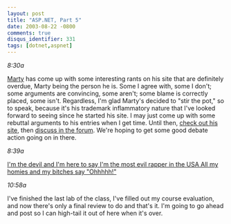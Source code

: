 ```yaml
---
layout: post
title: "ASP.NET, Part 5"
date: 2003-08-22 -0800
comments: true
disqus_identifier: 331
tags: [dotnet,aspnet]
---
```

*8:30a*

 [Marty](http://www.mildperil.net/blog/) has come up with some
interesting rants on his site that are definitely overdue, Marty being
the person he is. Some I agree with, some I don't; some arguments are
convincing, some aren't; some blame is correctly placed, some isn't.
Regardless, I'm glad Marty's decided to "stir the pot," so to speak,
because it's his trademark inflammatory nature that I've looked forward
to seeing since he started his site. I may just come up with some
rebuttal arguments to his entries when I get time. Until then, [check
out his site](http://www.mildperil.net/blog/), then [discuss in the
forum](http://www.mildperil.net/forum/). We're hoping to get some good
debate action going on in there.

 *8:39a*

 [I'm the devil and I'm here to say
 I'm the most evil rapper in the USA
 All my homies and my bitches say
"Ohhhhh!"](http://snltranscripts.jt.org/99/99edevil.phtml)

 *10:58a*

 I've finished the last lab of the class, I've filled out my course
evaluation, and now there's only a final review to do and that's it. I'm
going to go ahead and post so I can high-tail it out of here when it's
over.

